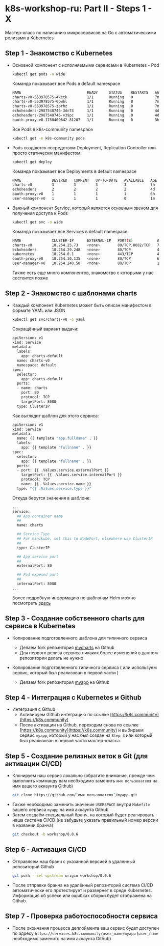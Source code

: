 
# k8s-workshop-ru: Part II - Steps 1 - X

Мастер-класс по написанию микросервисов на Go с автоматическими 
релизами в Kubernetes

## Step 1 - Знакомство с Kubernetes

- Основной компонент с исполняемыми сервисами в Kubernetes - Pod
  ```sh
  kubectl get pods -o wide
  ```

  Команда показывает все Pods в default namespace
  ```sh
  NAME                              READY     STATUS    RESTARTS   AGE       IP            NODE
  charts-v0-553978575-4kctk         1/1       Running   0          7m        10.20.2.28    k8s-node-01
  charts-v0-553978575-6pwhl         1/1       Running   0          7m        10.20.89.20   k8s-node-02
  charts-v0-553978575-zprhz         1/1       Running   0          7m        10.20.6.22    k8s-node-03
  echoheaders-2987548746-3dn74      1/1       Running   0          4d        10.20.6.6     k8s-node-03
  echoheaders-2987548746-v39pc      1/1       Running   0          4d        10.20.2.6     k8s-node-01
  oauth-proxy-v0-1788409642-81207   1/1       Running   0          3h        10.20.2.27    k8s-node-01
  ```

  Все Pods в k8s-community namespace
  ```sh
  kubectl get -n k8s-community pods
  ```

- Pods создаются посредством Deployment, Replication Controller или просто статическм манифестом.
  ```sh
  kubectl get deploy
  ```

  Команда показывает все Deployments в default namespace
  ```sh
  NAME              DESIRED   CURRENT   UP-TO-DATE   AVAILABLE   AGE
  charts-v0         3         3         3            3           7h
  echoheaders       2         2         2            2           4d
  oauth-proxy-v0    1         1         1            1           6h
  user-manager-v0   1         1         1            0           1m
  ```

- Важный компонент Service, который является основным звеном для получения доступа к Pods
  ```sh
  kubectl get svc -o wide
  ```

  Команда показывает все Services в default namespace
  ```sh
  NAME              CLUSTER-IP      EXTERNAL-IP   PORT(S)           AGE       SELECTOR
  charts-v0         10.254.25.73    <none>        80/TCP,8082/TCP   7h        app=charts-default
  echoheaders       10.254.29.248   <none>        80/TCP            4d        app=echoheaders
  kubernetes        10.254.0.1      <none>        443/TCP           4d        <none>
  oauth-proxy-v0    10.254.30.135   <none>        80/TCP            6h        app=oauth-proxy-default
  user-manager-v0   10.254.240.50   <none>        80/TCP            12m       app=user-manager-default
  ```
  
  Также есть еще много компонентов, знакомство с которыми у нас состоится позже

## Step 2 - Знакомство с шаблонами charts 

- Каждый компонент Kubernetes может быть описан манифестом в формате YAML или JSON
  ```sh
  kubectl get svc/charts-v0 -o yaml
  ```

  Сокращённый вариант выдачи:
  ```sh
  apiVersion: v1
  kind: Service
  metadata:
    labels:
      app: charts-default
    name: charts-v0
    namespace: default
  spec:
    selector:
      app: charts-default
    ports:
    - name: charts
      port: 80
      protocol: TCP
      targetPort: 8080
    type: ClusterIP
  ```

  Как выглядит шаблон для этого сервиса:
  ```sh
  apiVersion: v1
  kind: Service
  metadata:
    name: {{ template "app.fullname" . }}
    labels:
      app: {{ template "fullname" . }}
  spec:
    selector:
      app: {{ template "fullname" . }}
    ports:
    - port: {{ .Values.service.externalPort }}
      targetPort: {{ .Values.service.internalPort }}
      protocol: TCP
      name: {{ .Values.service.name }}
    type: "{{ .Values.service.type }}"
  ```

  Откуда берутся значения в шаблоне:
  ```sh
  ...
  service:
    ## App container name
    ##
    name: charts
  
    ## Service Type
    ## For minikube, set this to NodePort, elsewhere use ClusterIP
    ##
    type: ClusterIP

    ## App service port
    ##
    externalPort: 80

    ## Pod exposed port
    ##
    internalPort: 8080
  ...
  ```

  Более подробную информацию по шаблонам Helm можно посмотреть [здесь](https://github.com/kubernetes/helm/blob/master/docs/index.md)

## Step 3 - Создание собственного charts для сервиса в Kubernetes

- Копирование подготовленного шаблона для типичного сервиса
  - Делаем fork репозитория [mycharts](https://github.com/k8s-community/mycharts) на Github
  - Для первого релиза сервиса никаких более изменений в данном репозитории делать не нужно

- Копирование подготовленного типичного сервиса ( или используем сервис, который был реализован в первой части )
  - Делаем fork репозитория [myapp](https://github.com/k8s-community/mycharts) на Github

## Step 4 - Интеграция с Kubernetes и Github

- Интеграция с Github
  - Активируем Github интеграцию по ссылке [https://k8s.community](https://k8s.community)
  - После активации на Github, переходим снова по ссылке [https://k8s.community](https://k8s.community) и выбираем сервис `myapp`, который у нас был создан на `Step 3` или который был реализован в первой части мастер-класса.

## Step 5 - Создание релизных веток в Git (для активации CI/CD)

- Клонируем наш сервис локально (обратите внимание, прежде чем выполнить комманду вам необходимо заменить `имя пользователя` на имя вашего аккаунта Github)
  ```sh
  git clone https://github.com/`имя пользователя`/myapp.git
  ```
- Также необходимо заменить значение `USERSPACE` внутри `Makefile` вашего сервиса `myapp` на имя аккаунта Github
- Затем создаём специальный бранч, на который будет реагировать наша система CI/CD (не забудьте указать правильный номер версии в названии бранча)
  ```sh
  git checkout -b workshop/0.0.6
  ```

## Step 6 - Активация CI/CD

- Отправляем наш бранч с указанной версией в удаленный репозиторий Github 
  ```sh
  git push --set-upstream origin workshop/0.0.6
  ```
- После отправки бранча на удалённый репозиторий система CI/CD автоматически его протестирует и развернёт в среде Kubernetes. Информация об успехе или ошибках сборки будет отображена на Github.

## Step 7 - Проверка работоспособности сервиса

- После окончания процесса деплоймента ваш сервис будет доступен по адресу `https://services.k8s.community/user_name/myapp` (`user_name` необходимо заменить на имя аккаунта Github)
